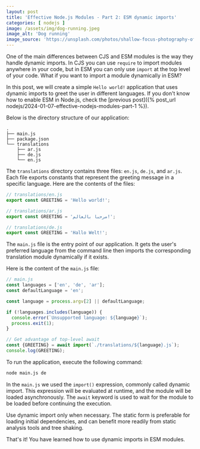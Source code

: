 ```yaml
---
layout: post
title: 'Effective Node.js Modules - Part 2: ESM dynamic imports'
categories: [ nodejs ]
image: /assets/img/dog-running.jpeg
image_alt: 'Dog running'
image_source: 'https://unsplash.com/photos/shallow-focus-photography-of-white-shih-tzu-puppy-running-on-the-grass-qO-PIF84Vxg'
---
```


One of the main differences between CJS and ESM modules is the way they handle dynamic imports. In CJS you can use
`require` to import modules anywhere in your code, but in ESM you can only use `import` at the top level of your code.
What if you want to import a module dynamically in ESM?

In this post, we will create a simple `Hello world!` application that uses dynamic imports to greet the user in
different languages. If you don't know how to enable ESM in Node.js, check the
[previous post]({% post_url nodejs/2024-01-07-effective-nodejs-modules-part-1 %}).

Below is the directory structure of our application:

```plaintext
.
├── main.js
├── package.json
└── translations
    ├── ar.js
    ├── de.js
    └── en.js
```

The `translations` directory contains three files: `en.js`, `de.js`, and `ar.js`. Each file exports constants that
represent the greeting message in a specific language. Here are the contents of the files:

```javascript
// translations/en.js
export const GREETING = 'Hello world!';
```

```javascript
// translations/ar.js
export const GREETING = 'مرحبا بالعالم!';
```

```javascript
// translations/de.js
export const GREETING = 'Hallo Welt!';
```

The `main.js` file is the entry point of our application. It gets the user's preferred language from the command
line then imports the corresponding translation module dynamically if it exists.

Here is the content of the `main.js` file:

```javascript
// main.js
const languages = ['en', 'de', 'ar'];
const defaultLanguage = 'en';

const language = process.argv[2] || defaultLanguage;

if (!languages.includes(language)) {
  console.error(`Unsupported language: ${language}`);
  process.exit(1);
}

// Get advantage of top-level await
const {GREETING} = await import(`./translations/${language}.js`);
console.log(GREETING);
```

To run the application, execute the following command:

```bash
node main.js de
```

In the `main.js` we used the `import()` expression, commonly called dynamic import. This expression will be evaluated
at runtime, and the module will be loaded asynchronously. The `await` keyword is used to wait for the module to be
loaded before continuing the execution.

<div class="tip">
Use dynamic import only when necessary. The static form is preferable for loading initial dependencies, and can benefit more readily from static analysis tools and tree shaking.
</div>

That's it! You have learned how to use dynamic imports in ESM modules.
